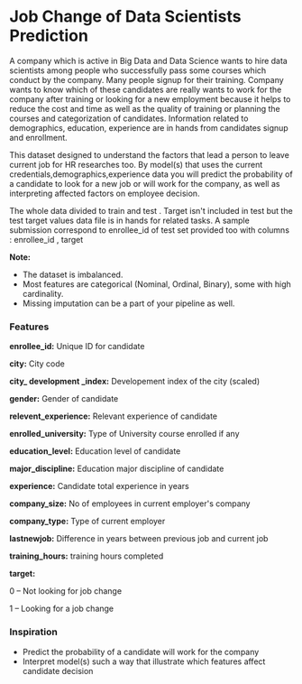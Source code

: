 # Job Change of Data Scientists Prediction


A company which is active in Big Data and Data Science wants to hire data scientists among people who successfully pass some courses which conduct by the company. Many people signup for their training. Company wants to know which of these candidates are really wants to work for the company after training or looking for a new employment because it helps to reduce the cost and time as well as the quality of training or planning the courses and categorization of candidates. Information related to demographics, education, experience are in hands from candidates signup and enrollment.

This dataset designed to understand the factors that lead a person to leave current job for HR researches too. By model(s) that uses the current credentials,demographics,experience data you will predict the probability of a candidate to look for a new job or will work for the company, as well as interpreting affected factors on employee decision.

The whole data divided to train and test . Target isn't included in test but the test target values data file is in hands for related tasks. A sample submission correspond to enrollee_id of test set provided too with columns : enrollee_id , target



**Note:**

* The dataset is imbalanced.
* Most features are categorical (Nominal, Ordinal, Binary), some with high cardinality.
* Missing imputation can be a part of your pipeline as well.

### **Features**

**enrollee_id:** Unique ID for candidate

**city:** City code

**city_ development _index:** Developement index of the city (scaled)

**gender:** Gender of candidate

**relevent_experience:** Relevant experience of candidate

**enrolled_university:** Type of University course enrolled if any

**education_level:** Education level of candidate

**major_discipline:** Education major discipline of candidate

**experience:** Candidate total experience in years

**company_size:** No of employees in current employer's company

**company_type:** Type of current employer

**lastnewjob:** Difference in years between previous job and current job

**training_hours:** training hours completed

**target:**

0 – Not looking for job change

1 – Looking for a job change

### **Inspiration**
* Predict the probability of a candidate will work for the company
* Interpret model(s) such a way that illustrate which features affect candidate decision
